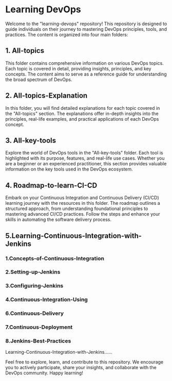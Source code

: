 # Learning DevOps

Welcome to the "learning-devops" repository! This repository is designed to guide individuals on their journey to mastering DevOps principles, tools, and practices. The content is organized into four main folders:

## 1. All-topics

This folder contains comprehensive information on various DevOps topics. Each topic is covered in detail, providing insights, principles, and key concepts. The content aims to serve as a reference guide for understanding the broad spectrum of DevOps.

## 2. All-topics-Explanation

In this folder, you will find detailed explanations for each topic covered in the "All-topics" section. The explanations offer in-depth insights into the principles, real-life examples, and practical applications of each DevOps concept.

## 3. All-key-tools

Explore the world of DevOps tools in the "All-key-tools" folder. Each tool is highlighted with its purpose, features, and real-life use cases. Whether you are a beginner or an experienced practitioner, this section provides valuable information on the key tools used in the DevOps ecosystem.

## 4. Roadmap-to-learn-CI-CD

Embark on your Continuous Integration and Continuous Delivery (CI/CD) learning journey with the resources in this folder. The roadmap outlines a structured approach, from understanding foundational principles to mastering advanced CI/CD practices. Follow the steps and enhance your skills in automating the software delivery process.

## 5.Learning-Continuous-Integration-with-Jenkins

### 1.Concepts-of-Continuous-Integration

### 2.Setting-up-Jenkins

### 3.Configuring-Jenkins

### 4.Continuous-Integration-Using

### 6.Continuous-Delivery

### 7.Continuous-Deployment

### 8.Jenkins-Best-Practices

Learning-Continuous-Integration-with-Jenkins......

Feel free to explore, learn, and contribute to this repository. We encourage you to actively participate, share your insights, and collaborate with the DevOps community. Happy learning!
